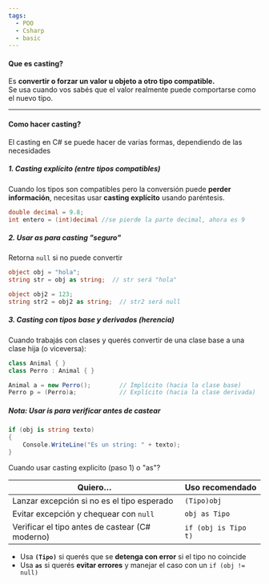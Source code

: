 ```yaml
---
tags:
  - POO
  - Csharp
  - basic
---
```

#### Que es casting?
Es **convertir o forzar un valor u objeto a otro tipo compatible.**  
Se usa cuando vos sabés que el valor realmente puede comportarse como el nuevo tipo.

---
#### Como hacer casting?

El casting en C# se puede hacer de varias formas, dependiendo de las necesidades

#####  1. **Casting explícito (entre tipos compatibles)**

Cuando los tipos son compatibles pero la conversión puede **perder información**, necesitas usar **casting explícito** usando paréntesis.

```csharp
double decimal = 9.8;
int entero = (int)decimal //se pierde la parte decimal, ahora es 9
```

##### 2. Usar as para casting "seguro"

Retorna `null` si no puede convertir

```csharp
object obj = "hola";
string str = obj as string;  // str será "hola"

object obj2 = 123;
string str2 = obj2 as string;  // str2 será null
```

##### 3. Casting con tipos base y derivados (herencia)
Cuando trabajás con clases y querés convertir de una clase base a una clase hija (o viceversa):
```csharp
class Animal { }
class Perro : Animal { }

Animal a = new Perro();        // Implícito (hacia la clase base)
Perro p = (Perro)a;            // Explícito (hacia la clase derivada)
```

##### Nota: Usar is para verificar antes de castear

```csharp
if (obj is string texto)
{
    Console.WriteLine("Es un string: " + texto);
}
```

Cuando usar casting explicito (paso 1) o "as"?

| Quiero…                                         | Uso recomendado      |
| ----------------------------------------------- | -------------------- |
| Lanzar excepción si no es el tipo esperado      | `(Tipo)obj`          |
| Evitar excepción y chequear con `null`          | `obj as Tipo`        |
| Verificar el tipo antes de castear (C# moderno) | `if (obj is Tipo t)` |
-  Usa **`(Tipo)`** si querés que se **detenga con error** si el tipo no coincide
-  Usa **`as`** si querés **evitar errores** y manejar el caso con un `if (obj != null)`